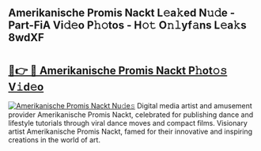 ## Amerikanische Promis Nackt L𝚎a𝚔ed N𝚞𝚍e - Part-FiA Vi𝚍𝚎o P𝚑𝚘tos - H𝚘𝚝 O𝚗𝚕yf𝚊ns L𝚎a𝚔s 8wdXF

# <h2><a href="http://kfazca.oniu.top/?m=Amerikanische+Promis+Nackt">🔗👉 🔴 Amerikanische Promis Nackt P𝚑ot𝚘𝚜 V𝚒d𝚎o</a></h2>

[![Amerikanische Promis Nackt Nu𝚍e𝚜](https://i.imgur.com/0qMVB7G.gif)](http://kfazca.oniu.top/?m=Amerikanische+Promis+Nackt)
Digital media artist and amusement provider Amerikanische Promis Nackt, celebrated for publishing dance and lifestyle tutorials through viral dance moves and compact films. Visionary artist Amerikanische Promis Nackt, famed for their innovative and inspiring creations in the world of art.  
